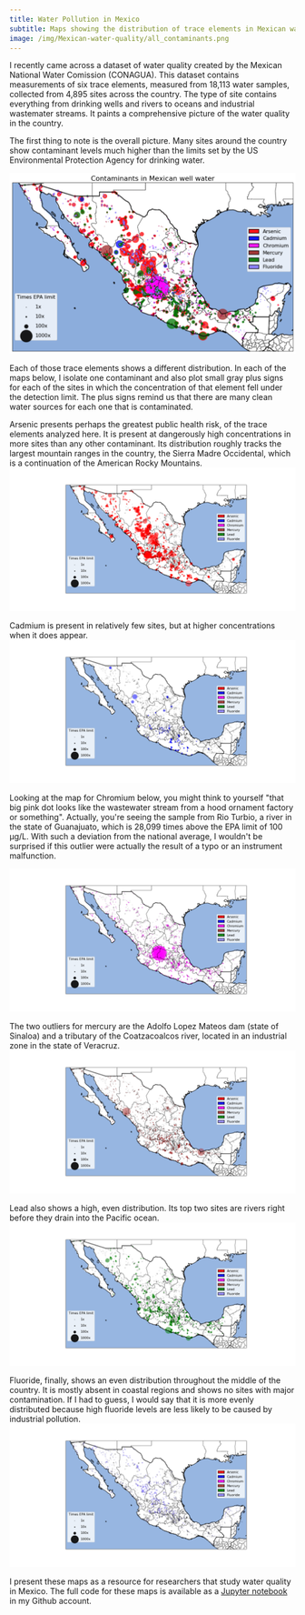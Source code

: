 ```yaml
---
title: Water Pollution in Mexico
subtitle: Maps showing the distribution of trace elements in Mexican water sources
image: /img/Mexican-water-quality/all_contaminants.png
---
```


I recently came across a dataset of water quality created by the Mexican National Water Comission (CONAGUA). This dataset contains measurements of six trace elements, measured from 18,113 water samples, collected from 4,895 sites across the country. The type of site contains everything from drinking wells and rivers to oceans and industrial wastemater streams. It paints a comprehensive picture of the water quality in the country.

The first thing to note is the overall picture. Many sites around the country show contaminant levels much higher than the limits set by the US Environmental Protection Agency for drinking water. 

![All contaminants](/img/Mexican-water-quality/all_contaminants.png)

Each of those trace elements shows a different distribution. In each of the maps below, I isolate one contaminant and also plot small gray plus signs for each of the sites in which the concentration of that element fell under the detection limit. The plus signs remind us that there are many clean water sources for each one that is contaminated.

Arsenic presents perhaps the greatest public health risk, of the trace elements analyzed here.  It is present at dangerously high concentrations in more sites than any other contaminant.  Its distribution roughly tracks the largest mountain ranges in the country, the Sierra Madre Occidental, which is a continuation of the American Rocky Mountains.
![Arsenic](/img/Mexican-water-quality/arsenic.png)

Cadmium is present in relatively few sites, but at higher concentrations when it does appear.
![Cadmium](/img/Mexican-water-quality/cadmium.png)

Looking at the map for Chromium below, you might think to yourself "that big pink dot looks like the wastewater stream from a hood ornament factory or something".  Actually, you're seeing the sample from Rio Turbio, a river in the state of Guanajuato, which is 28,099 times above the EPA limit of 100 µg/L.  With such a deviation from the national average, I wouldn't be surprised if this outlier were actually the result of a typo or an instrument malfunction.

![Chromium](/img/Mexican-water-quality/chromium.png)

The two outliers for mercury are the Adolfo Lopez Mateos dam (state of Sinaloa) and a tributary of the Coatzacoalcos river, located in an industrial zone in the state of Veracruz.
![Mercury](/img/Mexican-water-quality/mercury.png)

Lead also shows a high, even distribution.  Its top two sites are rivers right before they drain into the Pacific ocean.
![Lead](/img/Mexican-water-quality/lead.png)

Fluoride, finally, shows an even distribution throughout the middle of the country.  It is mostly absent in coastal regions and shows no sites with major contamination.  If I had to guess, I would say that it is more evenly distributed because high fluoride levels are less likely to be caused by industrial pollution.
![Fluoride](/img/Mexican-water-quality/fluoride.png)

I present these maps as a resource for researchers that study water quality in Mexico. The full code for these maps is available as a [Jupyter notebook](https://github.com/DanielMartinAlarcon/Mexican-water-quality/blob/master/empirical/1_code/Mexican-water-quality.ipynb) in my Github account. 
